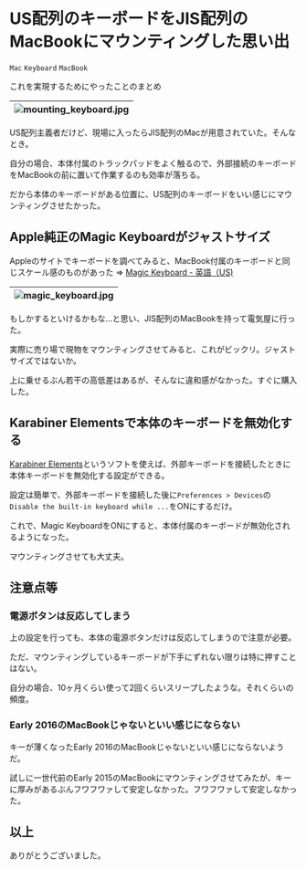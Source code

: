 # US配列のキーボードをJIS配列のMacBookにマウンティングした思い出

`Mac` `Keyboard` `MacBook`

これを実現するためにやったことのまとめ

|![mounting_keyboard.jpg](https://qiita-image-store.s3.amazonaws.com/0/178904/a4a8ec87-047b-9e6a-5d0b-ebd2b3d1315b.jpeg)|
|:-:|

US配列主義者だけど、現場に入ったらJIS配列のMacが用意されていた。そんなとき。

自分の場合、本体付属のトラックパッドをよく触るので、外部接続のキーボードをMacBookの前に置いて作業するのも効率が落ちる。

だから本体のキーボードがある位置に、US配列のキーボードをいい感じにマウンティングさせたかった。


## Apple純正のMagic Keyboardがジャストサイズ

Appleのサイトでキーボードを調べてみると、MacBook付属のキーボードと同じスケール感のものがあった => [Magic Keyboard - 英語（US)](https://www.apple.com/jp/shop/product/MLA22LL/A/magic-keyboard-%E8%8B%B1%E8%AA%9Eus)

|![magic_keyboard.jpg](https://qiita-image-store.s3.amazonaws.com/0/178904/aa5d82d4-69fa-c30c-51f7-d9c3488bcb79.jpeg)|
|:-:|

もしかするといけるかもな...と思い、JIS配列のMacBookを持って電気屋に行った。

実際に売り場で現物をマウンティングさせてみると、これがビックリ。ジャストサイズではないか。

上に乗せるぶん若干の高低差はあるが、そんなに違和感がなかった。すぐに購入した。

## Karabiner Elementsで本体のキーボードを無効化する

[Karabiner Elements](https://pqrs.org/osx/karabiner/)というソフトを使えば、外部キーボードを接続したときに本体キーボードを無効化する設定ができる。

設定は簡単で、外部キーボードを接続した後に`Preferences > Devices`の`Disable the built-in keyboard while ...`をONにするだけ。

これで、Magic KeyboardをONにすると、本体付属のキーボードが無効化されるようになった。

マウンティングさせても大丈夫。


## 注意点等

### 電源ボタンは反応してしまう

上の設定を行っても、本体の電源ボタンだけは反応してしまうので注意が必要。

ただ、マウンティングしているキーボードが下手にずれない限りは特に押すことはない。

自分の場合、10ヶ月くらい使って2回くらいスリープしたような。それくらいの頻度。

### Early 2016のMacBookじゃないといい感じにならない

キーが薄くなったEarly 2016のMacBookじゃないといい感じにならないようだ。

試しに一世代前のEarly 2015のMacBookにマウンティングさせてみたが、キーに厚みがあるぶんフワフワァして安定しなかった。フワフワァして安定しなかった。

## 以上

ありがとうございました。
